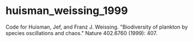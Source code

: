 # huisman_weissing_1999

Code for Huisman, Jef, and Franz J. Weissing. "Biodiversity of plankton by species oscillations and chaos." Nature 402.6760 (1999): 407.
